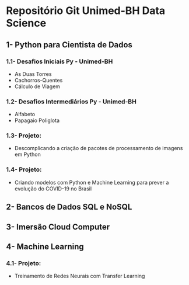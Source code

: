 # Repositório Git Unimed-BH Data Science

## 1- Python para Cientista de Dados

### 1.1- Desafios Iniciais Py - Unimed-BH
- As Duas Torres
- Cachorros-Quentes
- Cálculo de Viagem

### 1.2- Desafios Intermediários Py - Unimed-BH
- Alfabeto
- Papagaio Poliglota

### 1.3- Projeto:
- Descomplicando a criação de pacotes de processamento de imagens em Python

### 1.4- Projeto:
- Criando modelos com Python e Machine Learning para prever a evolução do COVID-19 no Brasil

## 2- Bancos de Dados SQL e NoSQL

## 3- Imersão Cloud Computer

## 4- Machine Learning

### 4.1- Projeto:
- Treinamento de Redes Neurais com Transfer Learning
